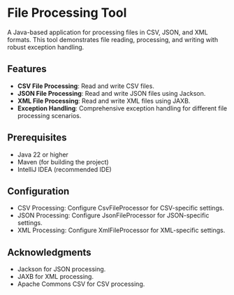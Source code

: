# File Processing Tool

A Java-based application for processing files in CSV, JSON, and XML formats. This tool demonstrates file reading, processing, and writing with robust exception handling.

## Features

- **CSV File Processing**: Read and write CSV files.
- **JSON File Processing**: Read and write JSON files using Jackson.
- **XML File Processing**: Read and write XML files using JAXB.
- **Exception Handling**: Comprehensive exception handling for different file processing scenarios.

## Prerequisites

- Java 22 or higher
- Maven (for building the project)
- IntelliJ IDEA (recommended IDE)

## Configuration
- CSV Processing: Configure CsvFileProcessor for CSV-specific settings.
- JSON Processing: Configure JsonFileProcessor for JSON-specific settings.
- XML Processing: Configure XmlFileProcessor for XML-specific settings.

## Acknowledgments
- Jackson for JSON processing.
- JAXB for XML processing.
- Apache Commons CSV for CSV processing.
